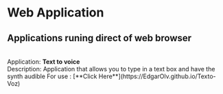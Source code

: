 # Web Application
## Applications runing direct of web browser
<br>
Application: <b>Text to voice</b>
<br>
Description: Application that allows you to type in a text box and have the synth audible 
For use : [**Click Here**](https://EdgarOlv.github.io/Texto-Voz)
<br>
<br>
